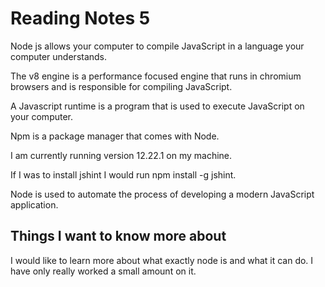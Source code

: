 # Reading Notes 5

Node js allows your computer to compile JavaScript in a language your computer understands.

The v8 engine is a performance focused engine that runs in chromium browsers and is responsible for compiling JavaScript. 

A Javascript runtime is a program that is used to execute JavaScript on your computer.

Npm is a package manager that comes with Node.

I am currently running version 12.22.1 on my machine.

If I was to install jshint I would run npm install -g jshint.

Node is used to automate the process of developing a modern JavaScript application.

## Things I want to know more about

I would like to learn more about what exactly node is and what it can do. I have only really worked a small amount on it.